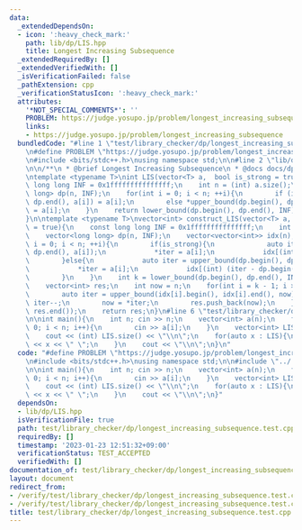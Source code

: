 ```yaml
---
data:
  _extendedDependsOn:
  - icon: ':heavy_check_mark:'
    path: lib/dp/LIS.hpp
    title: Longest Increasing Subsequence
  _extendedRequiredBy: []
  _extendedVerifiedWith: []
  _isVerificationFailed: false
  _pathExtension: cpp
  _verificationStatusIcon: ':heavy_check_mark:'
  attributes:
    '*NOT_SPECIAL_COMMENTS*': ''
    PROBLEM: https://judge.yosupo.jp/problem/longest_increasing_subsequence
    links:
    - https://judge.yosupo.jp/problem/longest_increasing_subsequence
  bundledCode: "#line 1 \"test/library_checker/dp/longest_increasing_subsequence.test.cpp\"\
    \n#define PROBLEM \"https://judge.yosupo.jp/problem/longest_increasing_subsequence\"\
    \n#include <bits/stdc++.h>\nusing namespace std;\n\n#line 2 \"lib/dp/LIS.hpp\"\
    \n\n/**\n * @brief Longest Increasing Subsequence\n * @docs docs/dp/LIS.md\n */\n\
    \ntemplate <typename T>\nint LIS(vector<T> a,  bool is_strong = true){\n    const\
    \ long long INF = 0x1fffffffffffffff;\n    int n = (int) a.size();\n    vector<long\
    \ long> dp(n, INF);\n    for(int i = 0; i < n; ++i){\n        if (is_strong) *lower_bound(dp.begin(),\
    \ dp.end(), a[i]) = a[i];\n        else *upper_bound(dp.begin(), dp.end(), a[i])\
    \ = a[i];\n    }\n    return lower_bound(dp.begin(), dp.end(), INF) - dp.begin();\n\
    }\n\ntemplate <typename T>\nvector<int> construct_LIS(vector<T> a,  bool is_strong\
    \ = true){\n    const long long INF = 0x1fffffffffffffff;\n    int n = (int) a.size();\n\
    \    vector<long long> dp(n, INF);\n    vector<vector<int>> idx(n);\n    for(int\
    \ i = 0; i < n; ++i){\n        if(is_strong){\n             auto iter = lower_bound(dp.begin(),\
    \ dp.end(), a[i]);\n            *iter = a[i];\n            idx[(int) (iter - dp.begin())].emplace_back(i);\n\
    \        }else{\n            auto iter = upper_bound(dp.begin(), dp.end(), a[i]);\n\
    \            *iter = a[i];\n            idx[(int) (iter - dp.begin())].emplace_back(i);\n\
    \        }\n    }\n    int k = lower_bound(dp.begin(), dp.end(), INF) - dp.begin();\n\
    \    vector<int> res;\n    int now = n;\n    for(int i = k - 1; i >= 0; --i){\n\
    \        auto iter = upper_bound(idx[i].begin(), idx[i].end(), now);\n       \
    \ iter--;\n        now = *iter;\n        res.push_back(now);\n    }\n    reverse(res.begin(),\
    \ res.end());\n    return res;\n}\n#line 6 \"test/library_checker/dp/longest_increasing_subsequence.test.cpp\"\
    \n\nint main(){\n    int n; cin >> n;\n    vector<int> a(n);\n    for(int i =\
    \ 0; i < n; i++){\n        cin >> a[i];\n    }\n    vector<int> LIS = construct_LIS(a);\n\
    \    cout << (int) LIS.size() << \"\\n\";\n    for(auto x : LIS){\n        cout\
    \ << x << \" \";\n    }\n    cout << \"\\n\";\n}\n"
  code: "#define PROBLEM \"https://judge.yosupo.jp/problem/longest_increasing_subsequence\"\
    \n#include <bits/stdc++.h>\nusing namespace std;\n\n#include \"../../../lib/dp/LIS.hpp\"\
    \n\nint main(){\n    int n; cin >> n;\n    vector<int> a(n);\n    for(int i =\
    \ 0; i < n; i++){\n        cin >> a[i];\n    }\n    vector<int> LIS = construct_LIS(a);\n\
    \    cout << (int) LIS.size() << \"\\n\";\n    for(auto x : LIS){\n        cout\
    \ << x << \" \";\n    }\n    cout << \"\\n\";\n}"
  dependsOn:
  - lib/dp/LIS.hpp
  isVerificationFile: true
  path: test/library_checker/dp/longest_increasing_subsequence.test.cpp
  requiredBy: []
  timestamp: '2023-01-23 12:51:32+09:00'
  verificationStatus: TEST_ACCEPTED
  verifiedWith: []
documentation_of: test/library_checker/dp/longest_increasing_subsequence.test.cpp
layout: document
redirect_from:
- /verify/test/library_checker/dp/longest_increasing_subsequence.test.cpp
- /verify/test/library_checker/dp/longest_increasing_subsequence.test.cpp.html
title: test/library_checker/dp/longest_increasing_subsequence.test.cpp
---
```

